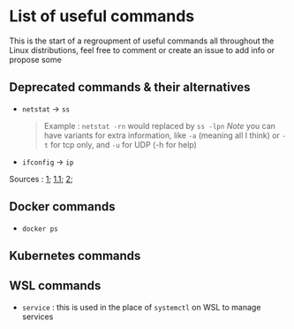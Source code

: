 # List of useful commands

This is the start of a regroupment of useful commands all throughout the Linux distributions, feel free to comment or create an issue to add info or propose some

## Deprecated commands & their alternatives
- `netstat` -> `ss`
    > Example :
    > `netstat -rn` would replaced by `ss -lpn`
    > _Note_ you can have variants for extra information, like `-a` (meaning all I think) or `-t` for tcp only, and `-u` for UDP (-h for help)

- `ifconfig` -> `ip`

Sources : [1](https://askubuntu.com/questions/1025568/has-netstat-been-replaced-with-a-new-tool); [1.1](https://linuxhint.com/install-netstat-debian-11/#:~:text=The%20netstat%20command%20is%20considered%20obsolete%20and%20was,same%20for%20all%20other%20tools%20included%20in%20); [2](https://www.redhat.com/sysadmin/deprecated-linux-command-replacements);


## Docker commands

- `docker ps`


## Kubernetes commands



## WSL commands

- `service` : this is used in the place of `systemctl` on WSL to manage services